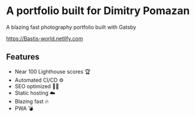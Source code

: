 # A portfolio built for Dimitry Pomazan

A blazing fast photography portfolio built with Gatsby

https://Bastis-world.netlify.com

## Features

- Near 100 Lighthouse scores 🏆
- Automated CI/CD ⚙️
- SEO optimized 🕵️‍♂️
- Static hosting ☁️
- Blazing fast 🔥
- PWA 💣